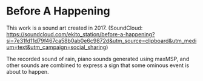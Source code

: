# Before A Happening
This work is a sound art created in 2017. (SoundCloud: https://soundcloud.com/ekito_station/before-a-happening?si=7e31fd11d79f467ca58b0ab0e6c9872d&utm_source=clipboard&utm_medium=text&utm_campaign=social_sharing)

The recorded sound of rain, piano sounds generated using maxMSP, and other sounds are combined to express a sign that some ominous event is about to happen.
